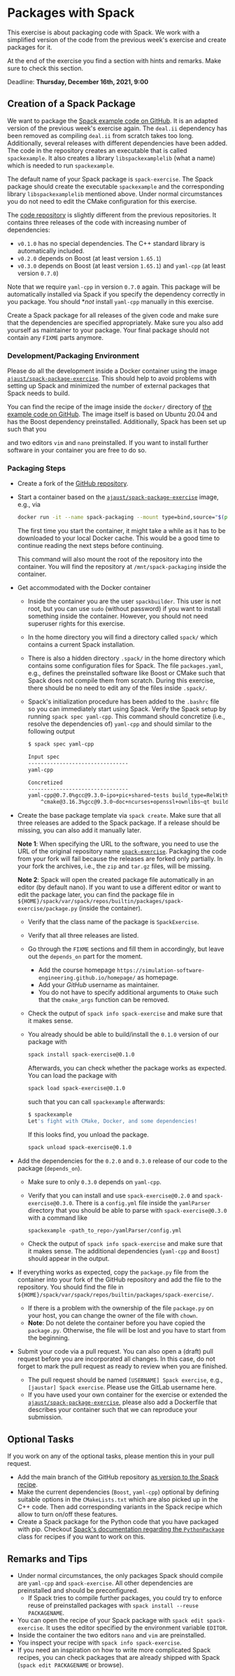 # Packages with Spack

This exercise is about packaging code with Spack. We work with a simplified version of the code from the previous week's exercise and create packages for it.

At the end of the exercise you find a section with hints and remarks. Make sure to check this section.

Deadline: **Thursday, December 16th, 2021, 9:00**

## Creation of a Spack Package

We want to package the [Spack example code on GitHub](https://github.com/Simulation-Software-Engineering/spack-exercise). It is an adapted version of the previous week's exercise again. The `deal.ii` dependency has been removed as compiling `deal.ii` from scratch takes too long. Additionally, several releases with different dependencies have been added. The code in the repository creates an executable that is called `spackexample`. It also creates a library  `libspackexamplelib` (what a name) which is needed to run `spackexample`.

The default name of your Spack package is `spack-exercise`. The Spack package should create the executable `spackexample` and the corresponding library `libspackexamplelib` mentioned above. Under normal circumstances you do not need to edit the CMake configuration for this exercise.

The [code repository](https://github.com/Simulation-Software-Engineering/spack-exercise) is slightly different from the previous repositories. It contains three releases of the code with increasing number of dependencies:

- `v0.1.0` has no special dependencies. The C++ standard library is automatically included.
- `v0.2.0` depends on Boost (at least version `1.65.1`)
- `v0.3.0` depends on Boost (at least version `1.65.1`) and `yaml-cpp` (at least version `0.7.0`)

Note that we require `yaml-cpp` in version `0.7.0` again. This package will be automatically installed via Spack if you specify the dependency correctly in you package. You should **not* install `yaml-cpp` manually in this exercise.

Create a Spack package for all releases of the given code and make sure that the dependencies are specified appropriately. Make sure you also add yourself as maintainer to your package. Your final package should not contain any `FIXME` parts anymore.

### Development/Packaging Environment

Please do all the development inside a Docker container using the image [`ajaust/spack-package-exercise`](https://hub.docker.com/r/ajaust/spack-package-exercise). This should help to avoid problems with setting up Spack and minimized the number of external packages that Spack needs to build.

You can find the recipe of the image inside the `docker/` directory of [the example code on GitHub](https://github.com/Simulation-Software-Engineering/spack-exercise). The image itself is based on Ubuntu 20.04 and has the Boost dependency preinstalled. Additionally, Spack has been set up such that you

 and two editors `vim` and `nano` preinstalled. If you want to install further software in your container you are free to do so.

### Packaging Steps

- Create a fork of the [GitHub repository](https://github.com/Simulation-Software-Engineering/spack-exercise).

- Start a container based on the [`ajaust/spack-package-exercise`](https://hub.docker.com/r/ajaust/spack-package-exercise) image, e.g., via

  ```bash
  docker run -it --name spack-packaging --mount type=bind,source="$(pwd)",target=/mnt/spack-packaging ajaust/spack-package-exercise
  ```

  The first time you start the container, it might take a while as it has to be downloaded to your local Docker cache. This would be a good time to continue reading the next steps before continuing.

  This command will also mount the root of the repository into the container. You will find the repository at `/mnt/spack-packaging` inside the container.

- Get accommodated with the Docker container
    - Inside the container you are the user `spackbuilder`. This user is not root, but you can use `sudo` (without password) if you want to install something inside the container. However, you should not need superuser rights for this exercise.
    - In the home directory you will find a directory called `spack/` which contains a current Spack installation.
    - There is also a hidden directory `.spack/` in the home directory which contains some configuration files for Spack. The file `packages.yaml`, e.g., defines the preinstalled software like Boost or CMake such that Spack does not compile them from scratch. During this exercise, there should be no need to edit any of the files inside `.spack/`.
    - Spack's initialization procedure has been added to the `.bashrc` file so you can immediately start using Spack. Verify the Spack setup by running `spack spec yaml-cpp`. This command should concretize (i.e., resolve the dependencies of) `yaml-cpp` and should similar to the following output

      ```bash
      $ spack spec yaml-cpp

      Input spec
      --------------------------------
      yaml-cpp

      Concretized
      --------------------------------
      yaml-cpp@0.7.0%gcc@9.3.0~ipo+pic+shared~tests build_type=RelWithDebInfo arch=linux-ubuntu20.04-skylake
          ^cmake@3.16.3%gcc@9.3.0~doc+ncurses+openssl+ownlibs~qt build_type=Release patches=1c540040c7e203dd8e27aa20345ecb07fe06570d56410a24a266ae570b1c4c39,bf695e3febb222da2ed94b3beea600650e4318975da90e4a71d6f31a6d5d8c3d arch=linux-ubuntu20.04-skylake
      ```

- Create the base package template via `spack create`. Make sure that all three releases are added to the Spack package. If a release should be missing, you can also add it manually later.

  **Note 1**: When specifying the URL to the software, you need to use the URL of the original repository name [`spack-exercise`](https://github.com/Simulation-Software-Engineering/spack-exercise). Packaging the code from your fork will fail because the releases are forked only partially. In your fork the archives, i.e., the `zip` and `tar.gz` files, will be missing.

  **Note 2**: Spack will open the created package file automatically in an editor (by default nano). If you want to use a different editor or want to edit the package later, you can find the package file in `${HOME}/spack/var/spack/repos/builtin/packages/spack-exercise/package.py` (inside the container).

    - Verify that the class name of the package is `SpackExercise`.
    - Verify that all three releases are listed.
    - Go through the `FIXME` sections and fill them in accordingly, but leave out the `depends_on` part for the moment.
        - Add the course homepage `https://simulation-software-engineering.github.io/homepage/` as homepage.
        - Add your *GitHub* username as maintainer.
        - You do not have to specify  additional arguments to `CMake` such that the `cmake_args` function can be removed.
    - Check the output of `spack info spack-exercise` and make sure that it makes sense.
    - You already should be able to build/install the `0.1.0` version of our package with

      ```bash
      spack install spack-exercise@0.1.0
      ```

      Afterwards, you can check whether the package works as expected. You can load the package with

      ```bash
      spack load spack-exercise@0.1.0
      ```

      such that you can call `spackexample` afterwards:

      ```bash
      $ spackexample
      Let's fight with CMake, Docker, and some dependencies!
      ```

      If this looks find, you unload the package.

      ```bash
      spack unload spack-exercise@0.1.0
      ```

- Add the dependencies for the `0.2.0` and `0.3.0` release of our code to the package (`depends_on`).
    - Make sure to only `0.3.0` depends on `yaml-cpp`.
    - Verify that you can install and use `spack-exercise@0.2.0` and `spack-exercise@0.3.0`. There is a `config.yml` file inside the `yamlParser` directory that you should be able to parse with `spack-exercise@0.3.0` with a command like

      ```bash
      spackexample <path_to_repo>/yamlParser/config.yml
      ```

    - Check the output of `spack info spack-exercise` and make sure that it makes sense. The additional dependencies (`yaml-cpp` and `Boost`) should appear in the output.
- If everything works as expected, copy the `package.py` file from the container into your fork of the GitHub repository and add the file to the repository.  You should find the file in `${HOME}/spack/var/spack/repos/builtin/packages/spack-exercise/`.
    - If there is a problem with the ownership of the file `package.py` on your host, you can change the owner of the file with `chown`.
    - **Note**: Do not delete the container before you have copied the `package.py`. Otherwise, the file will be lost and you have to start from the beginning.
- Submit your code via a pull request. You can also open a (draft) pull request before you are incorporated all changes. In this case, do not forget to mark the pull request as ready to review when you are finished.
    - The pull request should be named `[USERNAME] Spack exercise`, e.g., `[jaustar] Spack exercise`. Please use the GitLab username here.
    - If you have used your own container for the exercise or extended the [`ajaust/spack-package-exercise`](https://hub.docker.com/r/ajaust/spack-package-exercise), please also add a Dockerfile that describes your container such that we can reproduce your submission.

## Optional Tasks

If you work on any of the optional tasks, please mention this in your pull request.

- Add the main branch of the GitHub repository [as version to the Spack recipe](https://spack.readthedocs.io/en/latest/packaging_guide.html#git).
- Make the current dependencies (`Boost`, `yaml-cpp`) optional by defining suitable options in the `CMakeLists.txt` which are also picked up in the C++ code. Then add corresponding variants in the Spack recipe which allow to turn on/off these features.
- Create a Spack package for the Python code that you have packaged with pip. Checkout [Spack's documentation regarding the `PythonPackage`](https://spack.readthedocs.io/en/latest/build_systems/pythonpackage.html) class for recipes if you want to work on this.

## Remarks and Tips

- Under normal circumstances, the only packages Spack should compile are `yaml-cpp` and `spack-exercise`. All other dependencies are preinstalled and should be preconfigured.
    - If Spack tries to compile further packages, you could try to enforce reuse of preinstalled packages with `spack install --reuse PACKAGENAME`.
- You can open the recipe of your Spack package with `spack edit spack-exercise`. It uses the editor specified by the environment variable `EDITOR`.
- Inside the container the two editors `nano` and `vim` are preinstalled.
- You inspect your recipe with `spack info spack-exercise`.
- If you need an inspiration on how to write more complicated Spack recipes, you can check packages that are already shipped with Spack (`spack edit PACKAGENAME` or browse).
